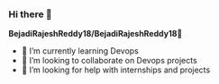 ### Hi there 👋

**BejadiRajeshReddy18/BejadiRajeshReddy18**💯

- 🌱 I’m currently learning Devops
- 👯 I’m looking to collaborate on Devops projects
- 🤔 I’m looking for help with internships and projects
